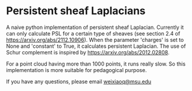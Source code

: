 # Persistent sheaf Laplacians
A naive python implementation of persistent sheaf Laplacian. Currently it can only calculate PSL for a certain type of sheaves (see section 2.4 of https://arxiv.org/abs/2112.10906). When the parameter 'charges' is set to None and 'constant' to True, it calculates persistent Laplacian. The use of Schur complement is inspired by https://arxiv.org/abs/2012.02808. 

For a point cloud having more than 1000 points, it runs really slow. So this implementation is more suitable for pedagogical purpose.

If you have any questions, please email weixiaoq@msu.edu
